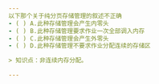 ```yaml
---
以下那个关于纯分页存储管理的叙述不正确
- ( ) A.此种存储管理会产生内零头 
- ( ) B.此种存储管理要求作业一次全部调入内存 
- ( ) C.此种存储管理会产生外零头 
- ( ) D.此种存储管理不要求作业分配连续的存储区

> 知识点：非连续内存分配。

---
```

